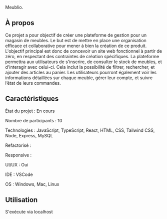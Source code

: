 Meublio.

## À propos

Ce projet a pour objectif de créer une plateforme de gestion pour un magasin de meubles.
Le but est de mettre en place une organisation efficace et collaborative pour mener à bien la création de ce produit.
L'objectif principal est donc de concevoir un site web fonctionnel à partir de zéro, en respectant des contraintes de création spécifiques.
La plateforme permettra aux utilisateurs de s'inscrire, de consulter le stock de meubles, et d'interagir avec celui-ci. Cela inclut la possibilité de filtrer, rechercher, et ajouter des articles au panier. 
Les utilisateurs pourront également voir les informations détaillées sur chaque meuble, gérer leur compte, et suivre l’état de leurs commandes.

## Caractéristiques

État du projet : En cours

Nombre de participants : 10

Technologies : JavaScript, TypeScript, React, HTML, CSS, Tailwind CSS, Node, Express, MySQL

Refactorisé : 

Responsive : 

UI/UX : Oui

IDE : VSCode

OS : Windows, Mac, Linux 

## Utilisation 

S'exécute via localhost
